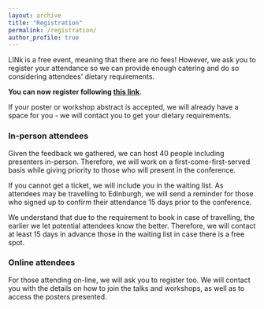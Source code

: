 ```yaml
---
layout: archive
title: "Registration"
permalink: /registration/
author_profile: true
---
```


LINk is a free event, meaning that there are no fees! However, we ask you to register your attendance so we can provide enough catering and do so considering attendees' dietary requirements.

**You can now register following [this link](https://edinburgh.eu.qualtrics.com/jfe/form/SV_eERqASwMp3ZExWC)**.

If your poster or workshop abstract is accepted, we will already have a space for you - we will contact you to get your dietary requirements.

### In-person attendees

Given the feedback we gathered, we can host 40 people including presenters in-person. Therefore, we will work on a first-come-first-served basis while giving priority to those who will present in the conference.

If you cannot get a ticket, we will include you in the waiting list. As attendees may be travelling to Edinburgh, we will send a reminder for those who signed up to confirm their attendance 15 days prior to the conference. 

We understand that due to the requirement to book in case of travelling, the earlier we let potential attendees know the better. Therefore, we will contact at least 15 days in advance those in the waiting list in case there is a free spot.  

### Online attendees

For those attending on-line, we will ask you to register too. We will contact you with the details on how to join the talks and workshops, as well as to access the posters presented.
